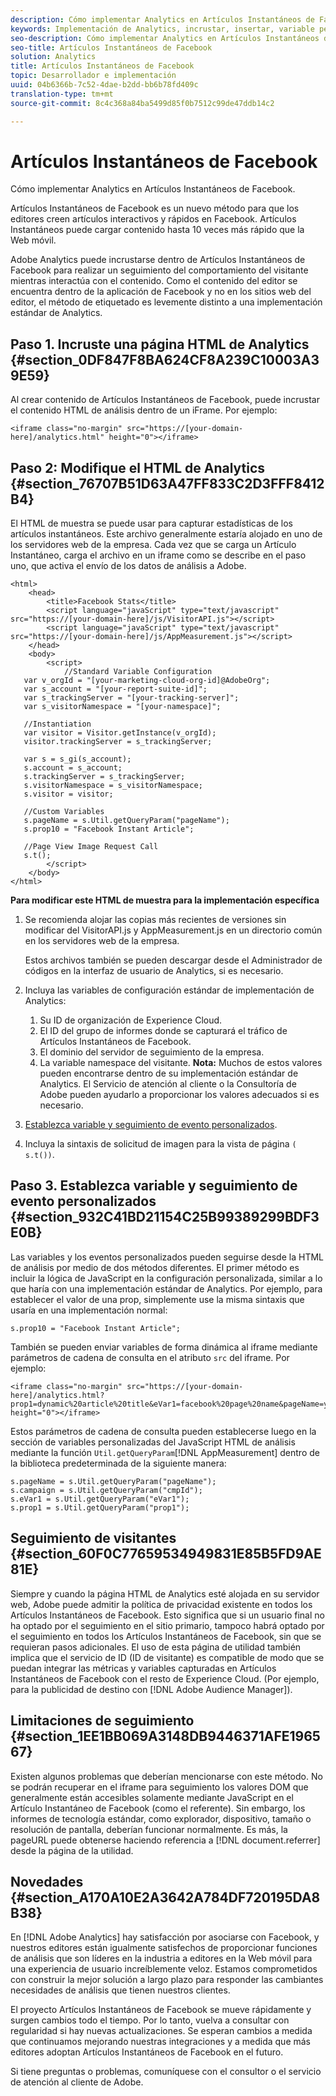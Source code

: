 ```yaml
---
description: Cómo implementar Analytics en Artículos Instantáneos de Facebook.
keywords: Implementación de Analytics, incrustar, insertar, variable personalizada, evento personalizado, rastreo de visitantes, rastreo, limitaciones
seo-description: Cómo implementar Analytics en Artículos Instantáneos de Facebook.
seo-title: Artículos Instantáneos de Facebook
solution: Analytics
title: Artículos Instantáneos de Facebook
topic: Desarrollador e implementación
uuid: 04b6366b-7c52-4dae-b2dd-bb6b78fd409c
translation-type: tm+mt
source-git-commit: 8c4c368a84ba5499d85f0b7512c99de47ddb14c2

---
```



# Artículos Instantáneos de Facebook

Cómo implementar Analytics en Artículos Instantáneos de Facebook.

Artículos Instantáneos de Facebook es un nuevo método para que los editores creen artículos interactivos y rápidos en Facebook. Artículos Instantáneos puede cargar contenido hasta 10 veces más rápido que la Web móvil.

Adobe Analytics puede incrustarse dentro de Artículos Instantáneos de Facebook para realizar un seguimiento del comportamiento del visitante mientras interactúa con el contenido. Como el contenido del editor se encuentra dentro de la aplicación de Facebook y no en los sitios web del editor, el método de etiquetado es levemente distinto a una implementación estándar de Analytics.

## Paso 1. Incruste una página HTML de Analytics {#section_0DF847F8BA624CF8A239C10003A39E59}

Al crear contenido de Artículos Instantáneos de Facebook, puede incrustar el contenido HTML de análisis dentro de un iFrame. Por ejemplo:

```
<iframe class="no-margin" src="https://[your-domain-here]/analytics.html" height="0"></iframe>
```

## Paso 2: Modifique el HTML de Analytics {#section_76707B51D63A47FF833C2D3FFF8412B4}

El HTML de muestra se puede usar para capturar estadísticas de los artículos instantáneos. Este archivo generalmente estaría alojado en uno de los servidores web de la empresa. Cada vez que se carga un Artículo Instantáneo, carga el archivo en un iframe como se describe en el paso uno, que activa el envío de los datos de análisis a Adobe.

```
<html> 
    <head> 
        <title>Facebook Stats</title> 
        <script language="javaScript" type="text/javascript" src="https://[your-domain-here]/js/VisitorAPI.js"></script> 
        <script language="javaScript" type="text/javascript" src="https://[your-domain-here]/js/AppMeasurement.js"></script> 
    </head> 
    <body> 
        <script> 
            //Standard Variable Configuration 
   var v_orgId = "[your-marketing-cloud-org-id]@AdobeOrg"; 
   var s_account = "[your-report-suite-id]"; 
   var s_trackingServer = "[your-tracking-server]"; 
   var s_visitorNamespace = "[your-namespace]"; 
     
   //Instantiation 
   var visitor = Visitor.getInstance(v_orgId); 
   visitor.trackingServer = s_trackingServer; 
     
   var s = s_gi(s_account); 
   s.account = s_account; 
   s.trackingServer = s_trackingServer; 
   s.visitorNamespace = s_visitorNamespace; 
   s.visitor = visitor; 
     
   //Custom Variables 
   s.pageName = s.Util.getQueryParam("pageName"); 
   s.prop10 = "Facebook Instant Article"; 
       
   //Page View Image Request Call 
   s.t(); 
        </script> 
    </body> 
</html> 
```

**Para modificar este HTML de muestra para la implementación específica**

1. Se recomienda alojar las copias más recientes de versiones sin modificar del VisitorAPI.js y AppMeasurement.js en un directorio común en los servidores web de la empresa.

   Estos archivos también se pueden descargar desde el Administrador de códigos en la interfaz de usuario de Analytics, si es necesario.

1. Incluya las variables de configuración estándar de implementación de Analytics:

   1. Su ID de organización de Experience Cloud.
   1. El ID del grupo de informes donde se capturará el tráfico de Artículos Instantáneos de Facebook.
   1. El dominio del servidor de seguimiento de la empresa.
   1. La variable namespace del visitante. **Nota:** Muchos de estos valores pueden encontrarse dentro de su implementación estándar de Analytics. El Servicio de atención al cliente o la Consultoría de Adobe pueden ayudarlo a proporcionar los valores adecuados si es necesario.

1. [Establezca variable y seguimiento de evento personalizados](/help/implement/js-implementation/analytics-facebook-instant-articles.md#section_932C41BD21154C25B99389299BDF3E0B).
1. Incluya la sintaxis de solicitud de imagen para la vista de página `( s.t())`.

## Paso 3. Establezca variable y seguimiento de evento personalizados {#section_932C41BD21154C25B99389299BDF3E0B}

Las variables y los eventos personalizados pueden seguirse desde la HTML de análisis por medio de dos métodos diferentes. El primer método es incluir la lógica de JavaScript en la configuración personalizada, similar a lo que haría con una implementación estándar de Analytics. Por ejemplo, para establecer el valor de una prop, simplemente use la misma sintaxis que usaría en una implementación normal:

```
s.prop10 = "Facebook Instant Article";
```

También se pueden enviar variables de forma dinámica al iframe mediante parámetros de cadena de consulta en el atributo `src` del iframe. Por ejemplo:

```
<iframe class="no-margin" src="https://[your-domain-here]/analytics.html?prop1=dynamic%20article%20title&eVar1=facebook%20page%20name&pageName=your%20page%20name%20here&cmpId=your%20campaignID%20here" height="0"></iframe>
```

Estos parámetros de cadena de consulta pueden establecerse luego en la sección de variables personalizadas del JavaScript HTML de análisis mediante la función `Util.getQueryParam`[!DNL AppMeasurement] dentro de la biblioteca predeterminada de la siguiente manera:

```
s.pageName = s.Util.getQueryParam("pageName"); 
s.campaign = s.Util.getQueryParam("cmpId"); 
s.eVar1 = s.Util.getQueryParam("eVar1"); 
s.prop1 = s.Util.getQueryParam("prop1"); 
```

## Seguimiento de visitantes {#section_60F0C77659534949831E85B5FD9AE81E}

Siempre y cuando la página HTML de Analytics esté alojada en su servidor web, Adobe puede admitir la política de privacidad existente en todos los Artículos Instantáneos de Facebook. Esto significa que si un usuario final no ha optado por el seguimiento en el sitio primario, tampoco habrá optado por el seguimiento en todos los Artículos Instantáneos de Facebook, sin que se requieran pasos adicionales. El uso de esta página de utilidad también implica que el servicio de ID (ID de visitante) es compatible de modo que se puedan integrar las métricas y variables capturadas en Artículos Instantáneos de Facebook con el resto de Experience Cloud. (Por ejemplo, para la publicidad de destino con [!DNL Adobe Audience Manager]).

## Limitaciones de seguimiento {#section_1EE1BB069A3148DB9446371AFE196567}

Existen algunos problemas que deberían mencionarse con este método. No se podrán recuperar en el iframe para seguimiento los valores DOM que generalmente están accesibles solamente mediante JavaScript en el Artículo Instantáneo de Facebook (como el referente). Sin embargo, los informes de tecnología estándar, como explorador, dispositivo, tamaño o resolución de pantalla, deberían funcionar normalmente. Es más, la pageURL puede obtenerse haciendo referencia a [!DNL document.referrer] desde la página de la utilidad.

## Novedades {#section_A170A10E2A3642A784DF720195DA8B38}

En [!DNL Adobe Analytics] hay satisfacción por asociarse con Facebook, y nuestros editores están igualmente satisfechos de proporcionar funciones de análisis que son líderes en la industria a editores en la Web móvil para una experiencia de usuario increíblemente veloz. Estamos comprometidos con construir la mejor solución a largo plazo para responder las cambiantes necesidades de análisis que tienen nuestros clientes.

El proyecto Artículos Instantáneos de Facebook se mueve rápidamente y surgen cambios todo el tiempo. Por lo tanto, vuelva a consultar con regularidad si hay nuevas actualizaciones. Se esperan cambios a medida que continuamos mejorando nuestras integraciones y a medida que más editores adoptan Artículos Instantáneos de Facebook en el futuro.

Si tiene preguntas o problemas, comuníquese con el consultor o el servicio de atención al cliente de Adobe.
